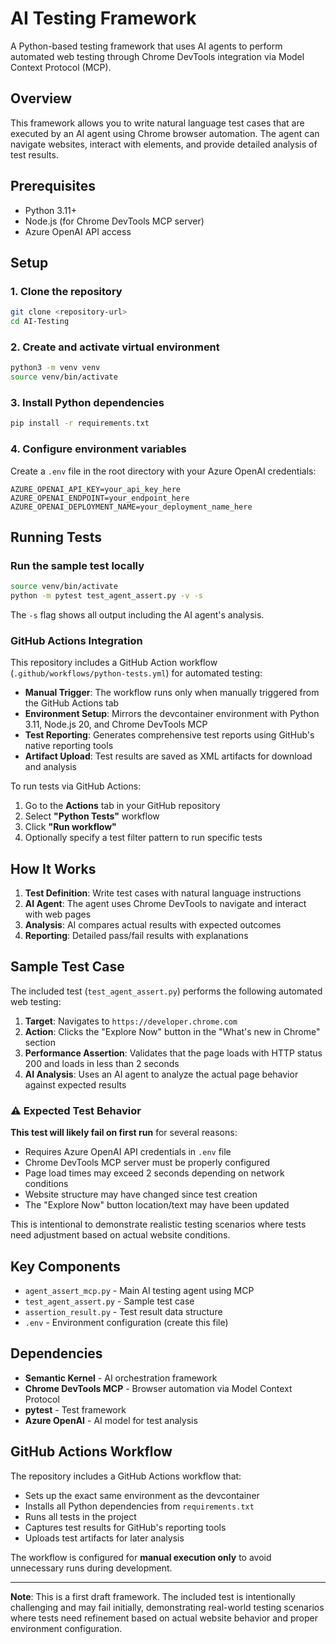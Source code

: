 # AI Testing Framework

A Python-based testing framework that uses AI agents to perform automated web testing through Chrome DevTools integration via Model Context Protocol (MCP).

## Overview

This framework allows you to write natural language test cases that are executed by an AI agent using Chrome browser automation. The agent can navigate websites, interact with elements, and provide detailed analysis of test results.

## Prerequisites

- Python 3.11+
- Node.js (for Chrome DevTools MCP server)
- Azure OpenAI API access

## Setup

### 1. Clone the repository
```bash
git clone <repository-url>
cd AI-Testing
```

### 2. Create and activate virtual environment
```bash
python3 -m venv venv
source venv/bin/activate
```

### 3. Install Python dependencies
```bash
pip install -r requirements.txt
```

### 4. Configure environment variables
Create a `.env` file in the root directory with your Azure OpenAI credentials:
```
AZURE_OPENAI_API_KEY=your_api_key_here
AZURE_OPENAI_ENDPOINT=your_endpoint_here
AZURE_OPENAI_DEPLOYMENT_NAME=your_deployment_name_here
```

## Running Tests

### Run the sample test locally
```bash
source venv/bin/activate
python -m pytest test_agent_assert.py -v -s
```

The `-s` flag shows all output including the AI agent's analysis.

### GitHub Actions Integration

This repository includes a GitHub Action workflow (`.github/workflows/python-tests.yml`) for automated testing:

- **Manual Trigger**: The workflow runs only when manually triggered from the GitHub Actions tab
- **Environment Setup**: Mirrors the devcontainer environment with Python 3.11, Node.js 20, and Chrome DevTools MCP
- **Test Reporting**: Generates comprehensive test reports using GitHub's native reporting tools
- **Artifact Upload**: Test results are saved as XML artifacts for download and analysis

To run tests via GitHub Actions:
1. Go to the **Actions** tab in your GitHub repository
2. Select **"Python Tests"** workflow
3. Click **"Run workflow"** 
4. Optionally specify a test filter pattern to run specific tests

## How It Works

1. **Test Definition**: Write test cases with natural language instructions
2. **AI Agent**: The agent uses Chrome DevTools to navigate and interact with web pages
3. **Analysis**: AI compares actual results with expected outcomes
4. **Reporting**: Detailed pass/fail results with explanations

## Sample Test Case

The included test (`test_agent_assert.py`) performs the following automated web testing:

1. **Target**: Navigates to `https://developer.chrome.com`
2. **Action**: Clicks the "Explore Now" button in the "What's new in Chrome" section
3. **Performance Assertion**: Validates that the page loads with HTTP status 200 and loads in less than 2 seconds
4. **AI Analysis**: Uses an AI agent to analyze the actual page behavior against expected results

### ⚠️ Expected Test Behavior

**This test will likely fail on first run** for several reasons:
- Requires Azure OpenAI API credentials in `.env` file
- Chrome DevTools MCP server must be properly configured
- Page load times may exceed 2 seconds depending on network conditions
- Website structure may have changed since test creation
- The "Explore Now" button location/text may have been updated

This is intentional to demonstrate realistic testing scenarios where tests need adjustment based on actual website conditions.

## Key Components

- `agent_assert_mcp.py` - Main AI testing agent using MCP
- `test_agent_assert.py` - Sample test case
- `assertion_result.py` - Test result data structure
- `.env` - Environment configuration (create this file)

## Dependencies

- **Semantic Kernel** - AI orchestration framework
- **Chrome DevTools MCP** - Browser automation via Model Context Protocol
- **pytest** - Test framework
- **Azure OpenAI** - AI model for test analysis

## GitHub Actions Workflow

The repository includes a GitHub Actions workflow that:
- Sets up the exact same environment as the devcontainer
- Installs all Python dependencies from `requirements.txt`
- Runs all tests in the project
- Captures test results for GitHub's reporting tools
- Uploads test artifacts for later analysis

The workflow is configured for **manual execution only** to avoid unnecessary runs during development.

---

**Note**: This is a first draft framework. The included test is intentionally challenging and may fail initially, demonstrating real-world testing scenarios where tests need refinement based on actual website behavior and proper environment configuration.
